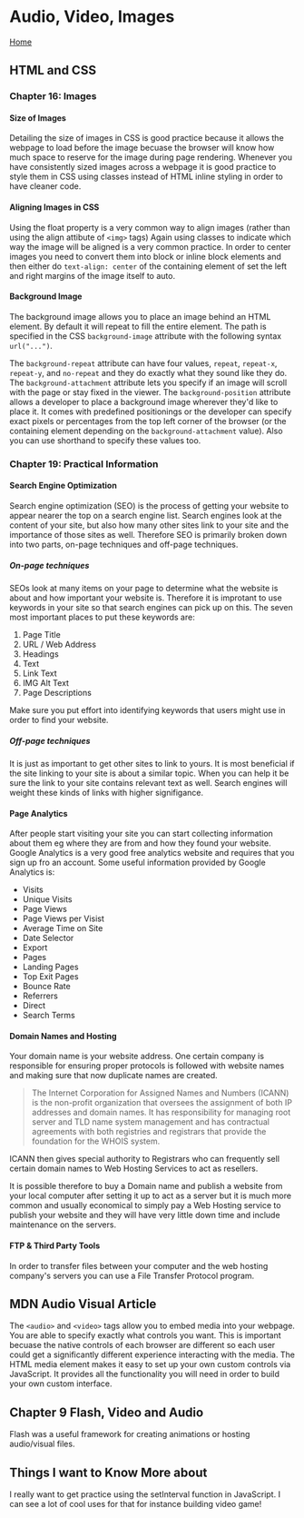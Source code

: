 # Audio, Video, Images

[Home](../index.md)

## HTML and CSS

### Chapter 16: Images

#### Size of Images

Detailing the size of images in CSS is good practice because it allows the webpage to load before the image becuase the browser will know how much space to reserve for the image during page rendering. Whenever you have consistently sized images across a webpage it is good practice to style them in CSS using classes instead of HTML inline styling in order to have cleaner code.

#### Aligning Images in CSS

Using the float property is a very common way to align images (rather than using the align attibute of `<img>` tags) Again using classes to indicate which way the image will be aligned is a very common practice. In order to center images you need to convert them into block or inline block elements and then either do `text-align: center` of the containing element of set the left and right margins of the image itself to auto.

#### Background Image

The background image allows you to place an image behind an HTML element. By default it will repeat to fill the entire element. The path is specified in the CSS `background-image` attribute with the following syntax `url("...")`.

The `background-repeat` attribute can have four values, `repeat`, `repeat-x`, `repeat-y`, and `no-repeat` and they do exactly what they sound like they do. The `background-attachment` attribute lets you specify if an image will scroll with the page or stay fixed in the viewer. The `background-position` attribute allows a developer to place a background image wherever they'd like to place it. It comes with predefined positionings or the developer can specify exact pixels or percentages from the top left corner of the browser (or the containing element depending on the `background-attachment` value). Also you can use shorthand to specify these values too.

### Chapter 19: Practical Information

#### Search Engine Optimization

Search engine optimization (SEO) is the process of getting your website to appear nearer the top on a search engine list. Search engines look at the content of your site, but also how many other sites link to your site and the importance of those sites as well. Therefore SEO is primarily broken down into two parts, on-page techniques and off-page techniques.

##### On-page techniques

SEOs look at many items on your page to determine what the website is about and how important your website is. Therefore it is improtant to use keywords in your site so that search engines can pick up on this. The seven most important places to put these keywords are:

1. Page Title
2. URL / Web Address
3. Headings
4. Text
5. Link Text
6. IMG Alt Text
7. Page Descriptions

Make sure you put effort into identifying keywords that users might use in order to find your website.

##### Off-page techniques

It is just as important to get other sites to link to yours. It is most beneficial if the site linking to your site is about a similar topic. When you can help it be sure the link to your site contains relevant text as well. Search engines will weight these kinds of links with higher signifigance.

#### Page Analytics

After people start visiting your site you can start collecting information about them eg where they are from and how they found your website. Google Analytics is a very good free analytics website and requires that you sign up fro an account. Some useful information provided by Google Analytics is:

- Visits
- Unique Visits
- Page Views
- Page Views per Visist
- Average Time on Site
- Date Selector
- Export
- Pages
- Landing Pages
- Top Exit Pages
- Bounce Rate
- Referrers
- Direct
- Search Terms

#### Domain Names and Hosting

Your domain name is your website address. One certain company is responsible for ensuring proper protocols is followed with website names and making sure that now duplicate names are created.

 > The Internet Corporation for Assigned Names and Numbers (ICANN) is the non-profit organization that oversees the assignment of both IP addresses and domain names. It has responsibility for managing root server and TLD name system management and has contractual agreements with both registries and registrars that provide the foundation for the WHOIS system.

ICANN then gives special authority to Registrars who can frequently sell certain domain names to Web Hosting Services to act as resellers.

It is possible therefore to buy a Domain name and publish a website from your local computer after setting it up to act as a server but it is much more common and usually economical to simply pay a Web Hosting service to publish your website and they will have very little down time and include maintenance on the servers.

#### FTP & Third Party Tools

In order to transfer files between your computer and the web hosting company's servers you can use a File Transfer Protocol program.

## MDN Audio Visual Article

The `<audio>` and `<video>` tags allow you to embed media into your webpage. You are able to specify exactly what controls you want. This is important becuase the native controls of each browser are different so each user could get a significantly different experience interacting with the media. The HTML media element makes it easy to set up your own custom controls via JavaScript. It provides all the functionality you will need in order to build your own custom interface.

## Chapter 9 Flash, Video and Audio

Flash was a useful framework for creating animations or hosting audio/visual files.

## Things I want to Know More about

I really want to get practice using the setInterval function in JavaScript. I can see a lot of cool uses for that for instance building video game!
